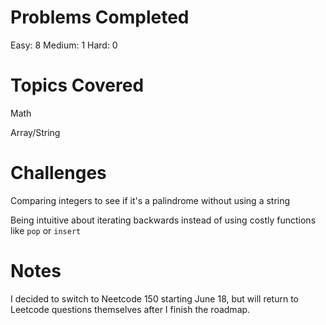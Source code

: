 # Problems Completed

Easy: 8
Medium: 1
Hard: 0

# Topics Covered

Math

Array/String

# Challenges

Comparing integers to see if it's a palindrome without using a string

Being intuitive about iterating backwards instead of using costly functions like `pop` or `insert`

# Notes

I decided to switch to Neetcode 150 starting June 18, but will return to Leetcode questions themselves
after I finish the roadmap.